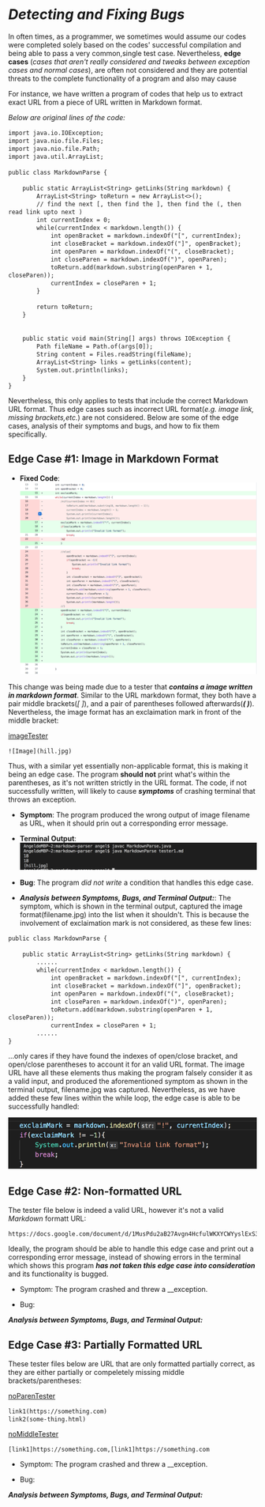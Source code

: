 # _**Detecting and Fixing Bugs**_

In often times, as a programmer, we sometimes would assume our codes were completed solely based on the codes' successful compilation and being able to pass a very common,single test case. Nevertheless, **edge cases** (*cases that aren't really considered and tweaks between exception cases and normal cases*), are often not considered and they are potential threats to the complete functionality of a program and also may cause 

For instance, we have written a program of codes that help us to extract exact URL from a piece of URL written in Markdown format.

*Below are original lines of the code:*
```
import java.io.IOException;
import java.nio.file.Files;
import java.nio.file.Path;
import java.util.ArrayList;

public class MarkdownParse {

    public static ArrayList<String> getLinks(String markdown) {
        ArrayList<String> toReturn = new ArrayList<>();
        // find the next [, then find the ], then find the (, then read link upto next )
        int currentIndex = 0;
        while(currentIndex < markdown.length()) {
            int openBracket = markdown.indexOf("[", currentIndex);
            int closeBracket = markdown.indexOf("]", openBracket);
            int openParen = markdown.indexOf("(", closeBracket);
            int closeParen = markdown.indexOf(")", openParen);
            toReturn.add(markdown.substring(openParen + 1, closeParen));
            currentIndex = closeParen + 1;
        }

        return toReturn;
    }


    public static void main(String[] args) throws IOException {
        Path fileName = Path.of(args[0]);
        String content = Files.readString(fileName);
        ArrayList<String> links = getLinks(content);
	    System.out.println(links);
    }
}
```

Nevertheless, this only applies to tests that include the correct Markdown URL format. Thus edge cases such as incorrect URL format(*e.g. image link, missing brackets,etc.*) are not considered. Below are some of the edge cases, analysis of their symptoms and bugs, and how to fix them specifically. 

## **Edge Case #1**: Image in Markdown Format

* **Fixed Code**: 
![fixedImage](imageFixed.jpg)

This change was being made due to a tester that _**contains a image written in markdown format**_. Similar to the URL markdown format, they both have a pair middle brackets(*[ ]*), and a pair of parentheses followed afterwards(_**( )**_). Nevertheless, the image format has an exclaimation mark in front of the middle bracket:

[imageTester](https://github.com/Angelsofttoy/markdown-parser/commit/1ecc65669019dd79b5b21be89c6119f827dc83ab)

```
![Image](hill.jpg)
``` 

Thus, with a similar yet essentially non-applicable format, this is making it being an edge case. The program **should not** print what's within the parentheses, as it's not written strictly in the URL format. The code, if not successfully written, will likely to cause _**symptoms**_ of crashing terminal that throws an exception. 

* **Symptom**: The program produced the wrong output of image filename as URL, when it should prin out a corresponding error message. 

* **Terminal Output**: 
![faultyIMG](faultyIMG.jpg)

* **Bug**: The program _did not write_ a condition that handles this edge case.

* _**Analysis between Symptoms, Bugs, and Terminal Output:**_:
The symptom, which is shown in the terminal output, captured the image format(filename.jpg) into the list when it shouldn't.
This is because the involvement of exclaimation mark is not considered, as these few lines:
```
public class MarkdownParse {

    public static ArrayList<String> getLinks(String markdown) {
        ......
        while(currentIndex < markdown.length()) {
            int openBracket = markdown.indexOf("[", currentIndex);
            int closeBracket = markdown.indexOf("]", openBracket);
            int openParen = markdown.indexOf("(", closeBracket);
            int closeParen = markdown.indexOf(")", openParen);
            toReturn.add(markdown.substring(openParen + 1, closeParen));
            currentIndex = closeParen + 1;
        ......
}
```
...only cares if they have found the indexes of open/close bracket, and open/close parentheses to account it for an valid URL format. The image URL have all these elements thus making the program falsely consider it as a valid input, and produced the aforementioned symptom as shown in the terminal output, filename.jpg was captured. Nevertheless, as we have added these few lines within the while loop, the edge case is able to be successfully handled:

![addedImageLines](addImgLines.jpg)

## **Edge Case #2**: Non-formatted URL

The tester file below is indeed a valid URL, however it's not a valid *Markdown* formatt URL:

```
https://docs.google.com/document/d/1MusPdu2aB27Avgn4HcfulWKXYCWYyslExS3XNQrzbjM/edit
```
Ideally, the program should be able to handle this edge case and print out a corresponding error message, instead of showing errors in the terminal which shows this program _**has not taken this edge case into consideration**_ and its functionality is bugged. 

* Symptom: The program crashed and threw a __exception. 

* Bug:

_**Analysis between Symptoms, Bugs, and Terminal Output:**_


## **Edge Case #3**: Partially Formatted URL
These tester files below are URL that are only formatted partially correct, as they are either partially or compeletely missing middle brackets/parentheses:

[noParenTester](https://github.com/Angelsofttoy/markdown-parser/blob/main/tester5.md)
```
link1(https://something.com)
link2(some-thing.html)
```

[noMiddleTester](https://github.com/Angelsofttoy/markdown-parser/blob/main/tester6.md)
```
[link1]https://something.com,[link1]https://something.com
```

* Symptom: The program crashed and threw a __exception. 

* Bug:

_**Analysis between Symptoms, Bugs, and Terminal Output:**_
